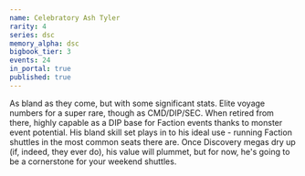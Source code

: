 ```yaml
---
name: Celebratory Ash Tyler
rarity: 4
series: dsc
memory_alpha: dsc
bigbook_tier: 3
events: 24
in_portal: true
published: true
---
```


As bland as they come, but with some significant stats. Elite voyage numbers for a super rare, though as CMD/DIP/SEC. When retired from there, highly capable as a DIP base for Faction events thanks to monster event potential. His bland skill set plays in to his ideal use - running Faction shuttles in the most common seats there are. Once Discovery megas dry up (if, indeed, they ever do), his value will plummet, but for now, he's going to be a cornerstone for your weekend shuttles.
